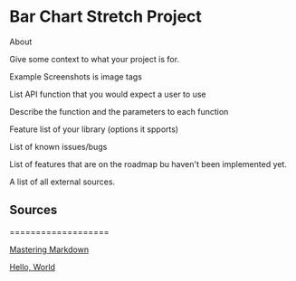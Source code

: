 Bar Chart Stretch Project
==================



About

Give some context to what your project is for.

Example Screenshots is image tags

List API function that you would expect a user to use

Describe the function and the parameters to each function

Feature list of your library (options it spports)

List of known issues/bugs

List of features that are on the roadmap bu haven't been implemented yet.

A list of all external sources.

## Sources
===================

[Mastering Markdown](https://guides.github.com/features/mastering-markdown/)

[Hello, World](https://javascript.info/hello-world)

